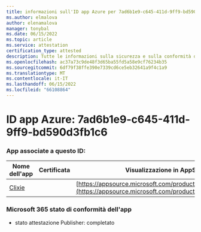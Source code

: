```yaml
---
title: informazioni sull'ID app Azure per 7ad6b1e9-c645-411d-9ff9-bd590d3fb1c6
ms.author: elmalova
author: elenamalova
manager: tonybal
ms.date: 06/15/2022
ms.topic: article
ms.service: attestation
certification_type: attested
description: Tutte le informazioni sulla sicurezza e sulla conformità disponibili per 7ad6b1e9-c645-411d-9ff9-bd590d3fb1c6.
ms.openlocfilehash: ac37a73c9de48f3d65ba55fd5a58e9cf76234b35
ms.sourcegitcommit: 6df79f38ffe390e7339cd6ce5eb32641a9f4c1a9
ms.translationtype: MT
ms.contentlocale: it-IT
ms.lasthandoff: 06/15/2022
ms.locfileid: "66108864"
---
```

# <a name="azure-app-id-7ad6b1e9-c645-411d-9ff9-bd590d3fb1c6"></a>ID app Azure: 7ad6b1e9-c645-411d-9ff9-bd590d3fb1c6


### <a name="apps-associated-with-this-id"></a>App associate a questo ID:
| **Nome dell'app** | **Certificata** | **Visualizzazione in AppSource** |
|--------------|---------------|-----------------------|
| [Clixie](../forward/WA200003880.md) |  | [https://appsource.microsoft.com/product/office/WA200003880](https://appsource.microsoft.com/product/office/WA200003880) |

### <a name="microsoft-365-app-compliance-status"></a>Microsoft 365 stato di conformità dell'app
- stato attestazione Publisher: completato
